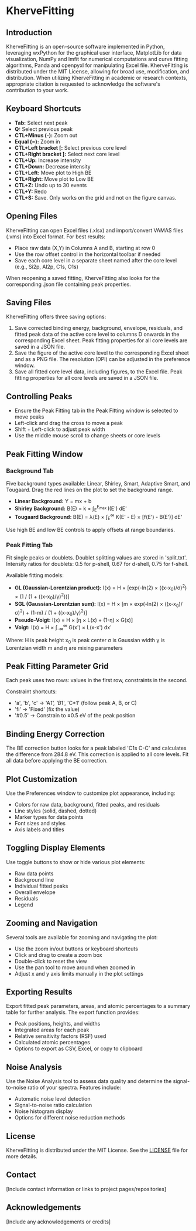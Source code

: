 # KherveFitting

## Introduction

KherveFitting is an open-source software implemented in Python, leveraging wxPython for the graphical user interface, MatplotLib for data visualization, NumPy and lmfit for numerical computations and curve fitting algorithms, Panda and openpyxl for manipulating Excel file. KherveFitting is distributed under the MIT License, allowing for broad use, modification, and distribution. When utilizing KherveFitting in academic or research contexts, appropriate citation is requested to acknowledge the software's contribution to your work.

## Keyboard Shortcuts

- **Tab:** Select next peak
- **Q:** Select previous peak
- **CTL+Minus (-):** Zoom out
- **Equal (=):** Zoom in
- **CTL+Left bracket [:** Select previous core level
- **CTL+Right bracket ]:** Select next core level
- **CTL+Up:** Increase intensity
- **CTL+Down:** Decrease intensity
- **CTL+Left:** Move plot to High BE
- **CTL+Right:** Move plot to Low BE
- **CTL+Z:** Undo up to 30 events
- **CTL+Y:** Redo
- **CTL+S:** Save. Only works on the grid and not on the figure canvas.

## Opening Files

KherveFitting can open Excel files (.xlsx) and import/convert VAMAS files (.vms) into Excel format. For best results:

- Place raw data (X,Y) in Columns A and B, starting at row 0
- Use the row offset control in the horizontal toolbar if needed
- Save each core level in a separate sheet named after the core level (e.g., Si2p, Al2p, C1s, O1s)

When reopening a saved fitting, KherveFitting also looks for the corresponding .json file containing peak properties.

## Saving Files

KherveFitting offers three saving options:

1. Save corrected binding energy, background, envelope, residuals, and fitted peak data of the active core level to columns D onwards in the corresponding Excel sheet. Peak fitting properties for all core levels are saved in a JSON file.
2. Save the figure of the active core level to the corresponding Excel sheet and as a PNG file. The resolution (DPI) can be adjusted in the preference window.
3. Save all fitted core level data, including figures, to the Excel file. Peak fitting properties for all core levels are saved in a JSON file.

## Controlling Peaks

- Ensure the Peak Fitting tab in the Peak Fitting window is selected to move peaks
- Left-click and drag the cross to move a peak
- Shift + Left-click to adjust peak width
- Use the middle mouse scroll to change sheets or core levels

## Peak Fitting Window

### Background Tab

Five background types available: Linear, Shirley, Smart, Adaptive Smart, and Tougaard. Drag the red lines on the plot to set the background range.

- **Linear Background:** Y = mx + b
- **Shirley Background:** B(E) = k × ∫<sub>E</sub><sup>E<sub>max</sub></sup> I(E') dE'
- **Tougaard Background:** B(E) = λ(E) × ∫<sub>E</sub><sup>∞</sup> K(E' - E) × [f(E') - B(E')] dE'

Use high BE and low BE controls to apply offsets at range boundaries.

### Peak Fitting Tab

Fit single peaks or doublets. Doublet splitting values are stored in 'split.txt'. Intensity ratios for doublets: 0.5 for p-shell, 0.67 for d-shell, 0.75 for f-shell.

Available fitting models:

- **GL (Gaussian-Lorentzian product):** I(x) = H × [exp(-ln(2) × ((x-x<sub>0</sub>)/σ)<sup>2</sup>) × (1 / (1 + ((x-x<sub>0</sub>)/γ)<sup>2</sup>))]
- **SGL (Gaussian-Lorentzian sum):** I(x) = H × [m × exp(-ln(2) × ((x-x<sub>0</sub>)/σ)<sup>2</sup>) + (1-m) / (1 + ((x-x<sub>0</sub>)/γ)<sup>2</sup>)]
- **Pseudo-Voigt:** I(x) = H × [η × L(x) + (1-η) × G(x)]
- **Voigt:** I(x) = H × ∫<sub>-∞</sub><sup>∞</sup> G(x') × L(x-x') dx'

Where:
H is peak height
x<sub>0</sub> is peak center
σ is Gaussian width
γ is Lorentzian width
m and η are mixing parameters

## Peak Fitting Parameter Grid

Each peak uses two rows: values in the first row, constraints in the second.

Constraint shortcuts:
- 'a', 'b', 'c' → 'A*1', 'B*1', 'C*1' (follow peak A, B, or C)
- 'fi' → 'Fixed' (fix the value)
- '#0.5' → Constrain to ±0.5 eV of the peak position

## Binding Energy Correction

The BE correction button looks for a peak labeled 'C1s C-C' and calculates the difference from 284.8 eV. This correction is applied to all core levels. Fit all data before applying the BE correction.

## Plot Customization

Use the Preferences window to customize plot appearance, including:
- Colors for raw data, background, fitted peaks, and residuals
- Line styles (solid, dashed, dotted)
- Marker types for data points
- Font sizes and styles
- Axis labels and titles

## Toggling Display Elements

Use toggle buttons to show or hide various plot elements:
- Raw data points
- Background line
- Individual fitted peaks
- Overall envelope
- Residuals
- Legend

## Zooming and Navigation

Several tools are available for zooming and navigating the plot:
- Use the zoom in/out buttons or keyboard shortcuts
- Click and drag to create a zoom box
- Double-click to reset the view
- Use the pan tool to move around when zoomed in
- Adjust x and y axis limits manually in the plot settings

## Exporting Results

Export fitted peak parameters, areas, and atomic percentages to a summary table for further analysis. The export function provides:
- Peak positions, heights, and widths
- Integrated areas for each peak
- Relative sensitivity factors (RSF) used
- Calculated atomic percentages
- Options to export as CSV, Excel, or copy to clipboard

## Noise Analysis

Use the Noise Analysis tool to assess data quality and determine the signal-to-noise ratio of your spectra. Features include:
- Automatic noise level detection
- Signal-to-noise ratio calculation
- Noise histogram display
- Options for different noise reduction methods

## License

KherveFitting is distributed under the MIT License. See the [LICENSE](LICENSE) file for more details.

## Contact

[Include contact information or links to project pages/repositories]

## Acknowledgements

[Include any acknowledgements or credits]